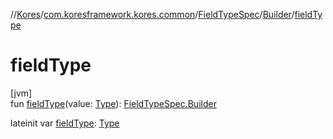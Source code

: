 //[Kores](../../../../index.md)/[com.koresframework.kores.common](../../index.md)/[FieldTypeSpec](../index.md)/[Builder](index.md)/[fieldType](field-type.md)

# fieldType

[jvm]\
fun [fieldType](field-type.md)(value: [Type](https://docs.oracle.com/javase/8/docs/api/java/lang/reflect/Type.html)): [FieldTypeSpec.Builder](index.md)

lateinit var [fieldType](field-type.md): [Type](https://docs.oracle.com/javase/8/docs/api/java/lang/reflect/Type.html)
